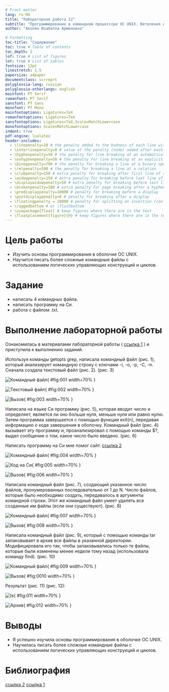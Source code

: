 ```yaml
---
# Front matter
lang: ru-RU
title: "Лабораторная работа 12"
subtitle: "Программирование в командном процессоре ОС UNIX. Ветвления и циклы"
author: "Акопян Изабелла Арменовна"

# Formatting
toc-title: "Содержание"
toc: true # Table of contents
toc_depth: 2
lof: true # List of figures
lot: true # List of tables
fontsize: 12pt
linestretch: 1.5
papersize: a4paper
documentclass: scrreprt
polyglossia-lang: russian
polyglossia-otherlangs: english
mainfont: PT Serif
romanfont: PT Serif
sansfont: PT Sans
monofont: PT Mono
mainfontoptions: Ligatures=TeX
romanfontoptions: Ligatures=TeX
sansfontoptions: Ligatures=TeX,Scale=MatchLowercase
monofontoptions: Scale=MatchLowercase
indent: true
pdf-engine: lualatex
header-includes:
  - \linepenalty=10 # the penalty added to the badness of each line within a paragraph (no associated penalty node) Increasing the value makes tex try to have fewer lines in the paragraph.
  - \interlinepenalty=0 # value of the penalty (node) added after each line of a paragraph.
  - \hyphenpenalty=50 # the penalty for line breaking at an automatically inserted hyphen
  - \exhyphenpenalty=50 # the penalty for line breaking at an explicit hyphen
  - \binoppenalty=700 # the penalty for breaking a line at a binary operator
  - \relpenalty=500 # the penalty for breaking a line at a relation
  - \clubpenalty=150 # extra penalty for breaking after first line of a paragraph
  - \widowpenalty=150 # extra penalty for breaking before last line of a paragraph
  - \displaywidowpenalty=50 # extra penalty for breaking before last line before a display math
  - \brokenpenalty=100 # extra penalty for page breaking after a hyphenated line
  - \predisplaypenalty=10000 # penalty for breaking before a display
  - \postdisplaypenalty=0 # penalty for breaking after a display
  - \floatingpenalty = 20000 # penalty for splitting an insertion (can only be split footnote in standard LaTeX)
  - \raggedbottom # or \flushbottom
  - \usepackage{float} # keep figures where there are in the text
  - \floatplacement{figure}{H} # keep figures where there are in the text
---
```


# Цель работы

- Изучить основы программирования в оболочке ОС UNIX. 
- Научится писать более сложные командные файлы с использованием логических управляющих конструкций и циклов. 

# Задание

- написать 4 командных файла.
- написать программу на Си.
- работа с файлом .txt.

# Выполнение лабораторной работы

Ознакомилась в материалами лабораторной работы ( [ссылка 1](https://esystem.rudn.ru/pluginfile.php/1142520/mod_resource/content/3/009-lab_shell_prog_2.pdf) ) и приступила к выполнению заданий.

Используя команды getopts grep, написала командный файл (рис. 1), который анализирует командную строку с ключами -i, -o, -p, -C, -n. Сначала создала текстовый файл (рис. 2). (рис. 3)

![Командный файл](image/1.jpeg){ #fig:001 width=70% }

![Текстовый файл](image/2.jpeg){ #fig:002 width=70% }

![Вызов](image/3.png){ #fig:003 width=70% }

Написала на языке Си программу (рис. 5), которая вводит число и определяет, является ли оно больше нуля, меньше нуля или равно нулю. Затем программа завершается с помощью функции exit(n), передавая информацию о коде завершения в оболочку. Командный файл (рис. 4) вызывает эту программу и, проанализировал с помощью команды $?, выдал сообщение о том, какое число было введено. (рис. 6)

Написать программу на Си мне помог сайт. [ссылка 2](https://istarik.ru/blog/programmirovanie/13.html)

![Командный файл](image/4.jpeg){ #fig:004 width=70% }

![Код на Си](image/5.jpeg){ #fig:005 width=70% }

![Вызов](image/6.jpeg){ #fig:006 width=70% }

Написала командный файл (рис. 7), создающий указанное число файлов, пронумерованных последовательно от 1 до N. Число файлов, которые было необходимо создать, передавалось в аргументы командной строки. Этот же командный файл умеет удалять все созданные им файлы (если они существуют). (рис. 8)

![Командный файл](image/7.jpeg){ #fig:007 width=70% }

![Вызов](image/8.jpeg){ #fig:008 width=70% }

Написала командный файл (рис. 9), который с помощью команды tar запаковывает в архив все файлы в указанной директории. Модифицировала его так, чтобы запаковывались только те файлы, которые были изменены менее недели тому назад (использовала команду find). (рис. 10)

![Командный файл](image/9.jpeg){ #fig:009 width=70% }

![Вызов](image/10.jpeg){ #fig:0010 width=70% }

Результат (рис. 11) (рис. 12):

![ls](image/11.png){ #fig:011 width=70% }

![Архив](image/12.jpeg){ #fig:012 width=70% }

# Выводы

- Я успешно изучила основы программирования в оболочке ОС UNIX.
- Научилась писать более сложные командные файлы с использованием логических управляющих конструкций и циклов. 

# Библиография

[ссылка 2](https://istarik.ru/blog/programmirovanie/13.html)
[ссылка 1](https://esystem.rudn.ru/pluginfile.php/1142520/mod_resource/content/3/009-lab_shell_prog_2.pdf)



